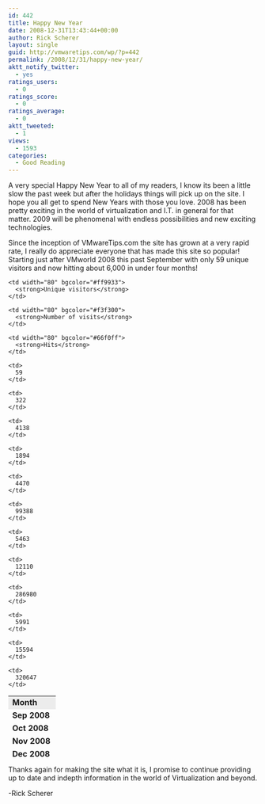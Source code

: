 ```yaml
---
id: 442
title: Happy New Year
date: 2008-12-31T13:43:44+00:00
author: Rick Scherer
layout: single
guid: http://vmwaretips.com/wp/?p=442
permalink: /2008/12/31/happy-new-year/
aktt_notify_twitter:
  - yes
ratings_users:
  - 0
ratings_score:
  - 0
ratings_average:
  - 0
aktt_tweeted:
  - 1
views:
  - 1593
categories:
  - Good Reading
---
```

A very special Happy New Year to all of my readers, I know its been a little slow the past week but after the holidays things will pick up on the site. I hope you all get to spend New Years with those you love. 2008 has been pretty exciting in the world of virtualization and I.T. in general for that matter. 2009 will be phenomenal with endless possibilities and new exciting technologies.

Since the inception of VMwareTips.com the site has grown at a very rapid rate, I really do appreciate everyone that has made this site so popular! Starting just after VMworld 2008 this past September with only 59 unique visitors and now hitting about 6,000 in under four months!

<table style="height: 124px;" border="0" width="474">
  <tr>
    <td width="80" bgcolor="#ececec">
      <strong>Month</strong>
    </td>
    
    <td width="80" bgcolor="#ff9933">
      <strong>Unique visitors</strong>
    </td>
    
    <td width="80" bgcolor="#f3f300">
      <strong>Number of visits</strong>
    </td>
    
    <td width="80" bgcolor="#66f0ff">
      <strong>Hits</strong>
    </td>
  </tr>
  
  <tr>
    <td>
      <strong>Sep 2008</strong>
    </td>
    
    <td>
      59
    </td>
    
    <td>
      322
    </td>
    
    <td>
      4138
    </td>
  </tr>
  
  <tr>
    <td>
      <strong>Oct 2008</strong>
    </td>
    
    <td>
      1894
    </td>
    
    <td>
      4470
    </td>
    
    <td>
      99388
    </td>
  </tr>
  
  <tr>
    <td>
      <strong>Nov 2008</strong>
    </td>
    
    <td>
      5463
    </td>
    
    <td>
      12110
    </td>
    
    <td>
      286980
    </td>
  </tr>
  
  <tr>
    <td>
      <strong><span class="currentday">Dec 2008</span></strong>
    </td>
    
    <td>
      5991
    </td>
    
    <td>
      15594
    </td>
    
    <td>
      320647
    </td>
  </tr>
</table>

Thanks again for making the site what it is, I promise to continue providing up to date and indepth information in the world of Virtualization and beyond.

-Rick Scherer